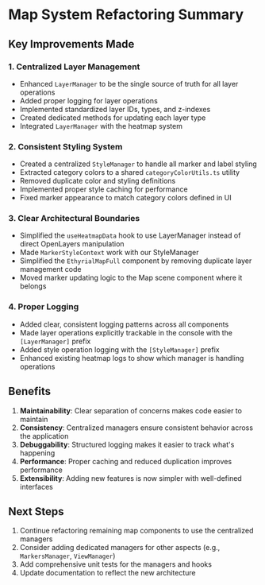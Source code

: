 # Map System Refactoring Summary

## Key Improvements Made

### 1. Centralized Layer Management

- Enhanced `LayerManager` to be the single source of truth for all layer operations
- Added proper logging for layer operations
- Implemented standardized layer IDs, types, and z-indexes
- Created dedicated methods for updating each layer type
- Integrated `LayerManager` with the heatmap system

### 2. Consistent Styling System

- Created a centralized `StyleManager` to handle all marker and label styling
- Extracted category colors to a shared `categoryColorUtils.ts` utility
- Removed duplicate color and styling definitions
- Implemented proper style caching for performance
- Fixed marker appearance to match category colors defined in UI

### 3. Clear Architectural Boundaries

- Simplified the `useHeatmapData` hook to use LayerManager instead of direct OpenLayers manipulation
- Made `MarkerStyleContext` work with our StyleManager
- Simplified the `EthyrialMapFull` component by removing duplicate layer management code
- Moved marker updating logic to the Map scene component where it belongs

### 4. Proper Logging

- Added clear, consistent logging patterns across all components
- Made layer operations explicitly trackable in the console with the `[LayerManager]` prefix
- Added style operation logging with the `[StyleManager]` prefix
- Enhanced existing heatmap logs to show which manager is handling operations

## Benefits

1. **Maintainability**: Clear separation of concerns makes code easier to maintain
2. **Consistency**: Centralized managers ensure consistent behavior across the application
3. **Debuggability**: Structured logging makes it easier to track what's happening
4. **Performance**: Proper caching and reduced duplication improves performance
5. **Extensibility**: Adding new features is now simpler with well-defined interfaces

## Next Steps

1. Continue refactoring remaining map components to use the centralized managers
2. Consider adding dedicated managers for other aspects (e.g., `MarkersManager`, `ViewManager`)
3. Add comprehensive unit tests for the managers and hooks
4. Update documentation to reflect the new architecture 